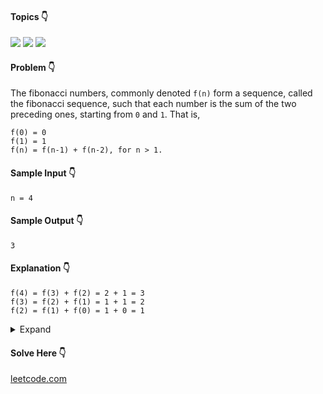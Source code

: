 #### Topics :point_down:
![](https://img.shields.io/badge/-dynamic--programming-wheat) 
![](https://img.shields.io/badge/-math-wheat)
![](https://img.shields.io/badge/-recursion-wheat)

#### Problem :point_down:
The fibonacci numbers, commonly denoted `f(n)` form a sequence, called the fibonacci sequence, such that each number is the sum of the two preceding ones, starting from `0` and `1`. That is,
```
f(0) = 0 
f(1) = 1
f(n) = f(n-1) + f(n-2), for n > 1.
```
#### Sample Input :point_down:
```
n = 4
```
#### Sample Output :point_down:
```
3
```
#### Explanation :point_down:
```
f(4) = f(3) + f(2) = 2 + 1 = 3
f(3) = f(2) + f(1) = 1 + 1 = 2
f(2) = f(1) + f(0) = 1 + 0 = 1
```
<details>
<summary>Expand</summary>

#### Python :point_down:
```py
def solve(n):
    if (n <= 1):
        return n
        
    return fib(n-1) + fib(n-2)
```  
#### Python :point_down:
```py
def solve(n):
    f = [0, 1] # fibonacci
    for i in range(2, n+1):
        f.append(f[i-1] + f[i-2])

    return f[n]
```  
#### Python :point_down:
```py
def solve(n):
    if (n <= 1):
        return n

    a, b = 0, 1
    for i in range(2, n+1):
        a, b = b, (a + b)

    return b
```
</details>

#### Solve Here :point_down:
[leetcode.com](https://leetcode.com/problems/fibonacci-number/)
